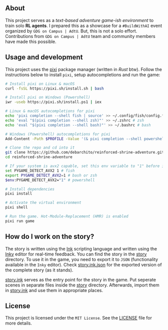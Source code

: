 ## About

This project serves as a *text-based adventure game-ish environment* to train solo **RL agents**. I prepared this as a showcase for a `#BuildWithAI` event organized by `GDG on Campus | AdtU`. But, this is not a solo effort. Contributions from `GDG on Campus | AdtU` team and community members have made this possible.

## Usage and development

This project uses the [pixi](https://github.com/prefix-dev/pixi) package manager (written in *Rust* btw). Follow the instructions below to install `pixi`, setup autocompletions and run the game:

```sh
# Install pixi on Linux & macOS
curl -fsSL https://pixi.sh/install.sh | bash

# Install pixi on Windows (Powershell)
iwr -useb https://pixi.sh/install.ps1 | iex

# Linux & macOS autocompletions for pixi
echo 'pixi completion --shell fish | source' >> ~/.config/fish/config.fish # fish
echo 'eval "$(pixi completion --shell zsh)"' >> ~/.zshrc # zsh
echo 'eval "$(pixi completion --shell bash)"' >> ~/.bashrc # bash

# Windows (Powershell) autocompletions for pixi
Add-Content -Path $PROFILE -Value '(& pixi completion --shell powershell) | Out-String | Invoke-Expression'

# Clone the repo and cd into it
git clone https://github.com/debarchito/reinforced-shrine-adventure.git
cd reinforced-shrine-adventure

# If your system is avx2 capable, set this env variable to "1" before installing packages
set PYGAME_DETECT_AVX2 1 # fish
export PYGAME_DETECT_AVX2=1 # bash or zsh
$env:PYGAME_DETECT_AVX2="1" # powershell

# Install dependencies
pixi install

# Activate the virtual environment
pixi shell

# Run the game. Hot-Module-Replacement (HMR) is enabled
pixi run game
```

## How do I work on the story?

The story is written using the [Ink](https://github.com/inkle/ink) scripting language and written using the [Inky](https://github.com/inkle/inky) editor for real-time feedback. You can find the story in the [story](story) directory. To use it in the game, you need to export it to `JSON` (functionality available in the `Inky` editor). Check [story.ink.json](story/json/story.ink.json) for the exported version of the complete story (as it stands).

[story.ink](story/story.ink) serves as the entry point for the story in the game. Put seperate scenes in separate files inside the [story](story) directory. Afterwards, import them in [story.ink](story/story.ink) and use them in appropriate places.

## License

This project is licensed under the `MIT License`. See the [LICENSE](LICENSE) file for more details.
